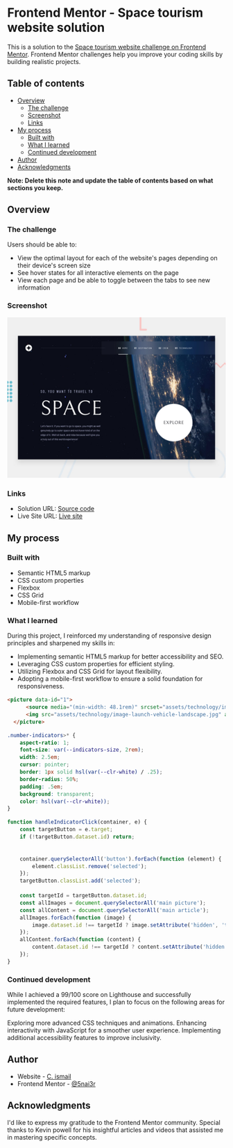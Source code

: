 # Frontend Mentor - Space tourism website solution

This is a solution to the [Space tourism website challenge on Frontend Mentor](https://www.frontendmentor.io/challenges/space-tourism-multipage-website-gRWj1URZ3). Frontend Mentor challenges help you improve your coding skills by building realistic projects. 

## Table of contents

- [Overview](#overview)
  - [The challenge](#the-challenge)
  - [Screenshot](#screenshot)
  - [Links](#links)
- [My process](#my-process)
  - [Built with](#built-with)
  - [What I learned](#what-i-learned)
  - [Continued development](#continued-development)
- [Author](#author)
- [Acknowledgments](#acknowledgments)

**Note: Delete this note and update the table of contents based on what sections you keep.**

## Overview

### The challenge

Users should be able to:

- View the optimal layout for each of the website's pages depending on their device's screen size
- See hover states for all interactive elements on the page
- View each page and be able to toggle between the tabs to see new information

### Screenshot

![](./preview.jpg)



### Links

- Solution URL: [Source code](https://github.com/5nai3r/Frontend-design-challenges/tree/master/space-tourism)
- Live Site URL: [Live site](https://5nai3r.github.io/Frontend-design-challenges/space-tourism/)

## My process

### Built with

- Semantic HTML5 markup
- CSS custom properties
- Flexbox
- CSS Grid
- Mobile-first workflow

### What I learned

During this project, I reinforced my understanding of responsive design principles and sharpened my skills in:

- Implementing semantic HTML5 markup for better accessibility and SEO.
- Leveraging CSS custom properties for efficient styling.
- Utilizing Flexbox and CSS Grid for layout flexibility.
- Adopting a mobile-first workflow to ensure a solid foundation for responsiveness.

```html
<picture data-id="1">
      <source media="(min-width: 48.1rem)" srcset="assets/technology/image-launch-vehicle-portrait.jpg">
      <img src="assets/technology/image-launch-vehicle-landscape.jpg" alt="" loading="lazy">
  </picture>
```
```css
.number-indicators>* {
    aspect-ratio: 1;
    font-size: var(--indicators-size, 2rem);
    width: 2.5em;
    cursor: pointer;
    border: 1px solid hsl(var(--clr-white) / .25);
    border-radius: 50%;
    padding: .5em;
    background: transparent;
    color: hsl(var(--clr-white));
}
```
```js
function handleIndicatorClick(container, e) {
    const targetButton = e.target;
    if (!targetButton.dataset.id) return;


    container.querySelectorAll('button').forEach(function (element) {
        element.classList.remove('selected');
    });
    targetButton.classList.add('selected');

    const targetId = targetButton.dataset.id;
    const allImages = document.querySelectorAll('main picture');
    const allContent = document.querySelectorAll('main article');
    allImages.forEach(function (image) {
        image.dataset.id !== targetId ? image.setAttribute('hidden', 'true') : image.removeAttribute('hidden');
    });
    allContent.forEach(function (content) {
        content.dataset.id !== targetId ? content.setAttribute('hidden', 'true') : content.removeAttribute('hidden');
    });
}
```

### Continued development

While I achieved a 99/100 score on Lighthouse and successfully implemented the required features, I plan to focus on the following areas for future development:

Exploring more advanced CSS techniques and animations.
Enhancing interactivity with JavaScript for a smoother user experience.
Implementing additional accessibility features to improve inclusivity.


## Author

- Website - [C. ismail](#)
- Frontend Mentor - [@5nai3r](https://www.frontendmentor.io/profile/5nai3r)


## Acknowledgments

I'd like to express my gratitude to the Frontend Mentor community. 
Special thanks to Kevin powell for his insightful articles and videos that assisted me in mastering specific concepts.

